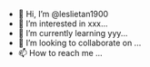 - 👋 Hi, I’m @leslietan1900
- 👀 I’m interested in xxx...
- 🌱 I’m currently learning yyy...
- 💞️ I’m looking to collaborate on ...
- 📫 How to reach me ...

<!---
leslietan1900/leslietan1900 is a ✨ special ✨ repository because its `README.md` (this file) appears on your GitHub profile.
You can click the Preview link to take a look at your changes.
--->
